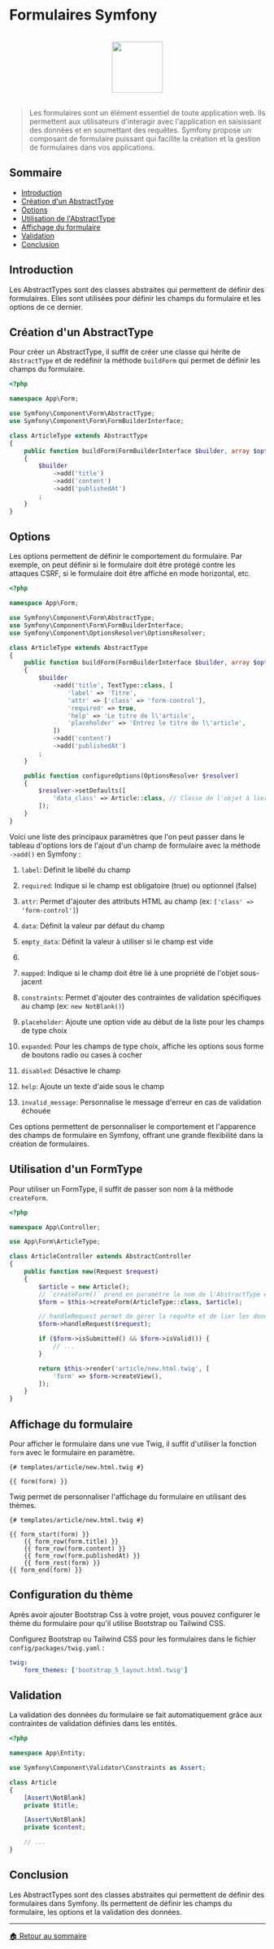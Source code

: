 # Formulaires Symfony

<br>

<center>
<img src="https://symfony.com/logos/symfony_black_03.png" width="100">
</center>

<br>

> Les formulaires sont un élément essentiel de toute application web. Ils permettent aux utilisateurs d'interagir avec l'application en saisissant des données et en soumettant des requêtes. Symfony propose un composant de formulaire puissant qui facilite la création et la gestion de formulaires dans vos applications.

## Sommaire

-   [Introduction](#introduction)
-   [Création d'un AbstractType](#création-dun-abstracttype)
-   [Options](#options)
-   [Utilisation de l'AbstractType](#utilisation-de-labstracttype)
-   [Affichage du formulaire](#affichage-du-formulaire)
-   [Validation](#validation)
-   [Conclusion](#conclusion)

## Introduction

Les AbstractTypes sont des classes abstraites qui permettent de définir des formulaires. Elles sont utilisées pour définir les champs du formulaire et les options de ce dernier.

## Création d'un AbstractType

Pour créer un AbstractType, il suffit de créer une classe qui hérite de `AbstractType` et de redéfinir la méthode `buildForm` qui permet de définir les champs du formulaire.

```php
<?php

namespace App\Form;

use Symfony\Component\Form\AbstractType;
use Symfony\Component\Form\FormBuilderInterface;

class ArticleType extends AbstractType
{
    public function buildForm(FormBuilderInterface $builder, array $options)
    {
        $builder
            ->add('title')
            ->add('content')
            ->add('publishedAt')
        ;
    }
}
```

## Options

Les options permettent de définir le comportement du formulaire. Par exemple, on peut définir si le formulaire doit être protégé contre les attaques CSRF, si le formulaire doit être affiché en mode horizontal, etc.

```php
<?php

namespace App\Form;

use Symfony\Component\Form\AbstractType;
use Symfony\Component\Form\FormBuilderInterface;
use Symfony\Component\OptionsResolver\OptionsResolver;

class ArticleType extends AbstractType
{
    public function buildForm(FormBuilderInterface $builder, array $options)
    {
        $builder
            ->add('title', TextType::class, [
                'label' => 'Titre',
                'attr' => ['class' => 'form-control'],
                'required' => true,
                'help' => 'Le titre de l\'article',
                'placeholder' => 'Entrez le titre de l\'article',
            ])
            ->add('content')
            ->add('publishedAt')
        ;
    }

    public function configureOptions(OptionsResolver $resolver)
    {
        $resolver->setDefaults([
            'data_class' => Article::class, // Classe de l'objet à lier
        ]);
    }
}
```

Voici une liste des principaux paramètres que l'on peut passer dans le tableau d'options lors de l'ajout d'un champ de formulaire avec la méthode `->add()` en Symfony :

1. `label`: Définit le libellé du champ

2. `required`: Indique si le champ est obligatoire (true) ou optionnel (false)

3. `attr`: Permet d'ajouter des attributs HTML au champ (ex: `['class' => 'form-control']`)

4. `data`: Définit la valeur par défaut du champ

5. `empty_data`: Définit la valeur à utiliser si le champ est vide
6.
7. `mapped`: Indique si le champ doit être lié à une propriété de l'objet sous-jacent

8. `constraints`: Permet d'ajouter des contraintes de validation spécifiques au champ (ex: `new NotBlank()`)

9. `placeholder`: Ajoute une option vide au début de la liste pour les champs de type choix

10. `expanded`: Pour les champs de type choix, affiche les options sous forme de boutons radio ou cases à cocher

11. `disabled`: Désactive le champ

12. `help`: Ajoute un texte d'aide sous le champ

13. `invalid_message`: Personnalise le message d'erreur en cas de validation échouée

Ces options permettent de personnaliser le comportement et l'apparence des champs de formulaire en Symfony, offrant une grande flexibilité dans la création de formulaires.

## Utilisation d'un FormType

Pour utiliser un FormType, il suffit de passer son nom à la méthode `createForm`.

```php
<?php

namespace App\Controller;

use App\Form\ArticleType;

class ArticleController extends AbstractController
{
    public function new(Request $request)
    {
        $article = new Article();
        // `createForm()` prend en paramètre le nom de l'AbstractType et l'objet à lier
        $form = $this->createForm(ArticleType::class, $article);

        // handleRequest permet de gérer la requête et de lier les données du formulaire à l'objet
        $form->handleRequest($request);

        if ($form->isSubmitted() && $form->isValid()) {
            // ...
        }

        return $this->render('article/new.html.twig', [
            'form' => $form->createView(),
        ]);
    }
}
```

## Affichage du formulaire

Pour afficher le formulaire dans une vue Twig, il suffit d'utiliser la fonction `form` avec le formulaire en paramètre.

```twig
{# templates/article/new.html.twig #}

{{ form(form) }}
```

Twig permet de personnaliser l'affichage du formulaire en utilisant des thèmes.

```twig
{# templates/article/new.html.twig #}

{{ form_start(form) }}
    {{ form_row(form.title) }}
    {{ form_row(form.content) }}
    {{ form_row(form.publishedAt) }}
    {{ form_rest(form) }}
{{ form_end(form) }}
```

## Configuration du thème

Après avoir ajouter Bootstrap Css à votre projet, vous pouvez configurer le thème du formulaire pour qu'il utilise Bootstrap ou Tailwind CSS.

Configurez Bootstrap ou Tailwind CSS pour les formulaires dans le fichier `config/packages/twig.yaml` :

```yaml
twig:
    form_themes: ['bootstrap_5_layout.html.twig']
```

## Validation

La validation des données du formulaire se fait automatiquement grâce aux contraintes de validation définies dans les entités.

```php
<?php

namespace App\Entity;

use Symfony\Component\Validator\Constraints as Assert;

class Article
{
    [Assert\NotBlank]
    private $title;

    [Assert\NotBlank]
    private $content;

    // ...
}
```

## Conclusion

Les AbstractTypes sont des classes abstraites qui permettent de définir des formulaires dans Symfony. Ils permettent de définir les champs du formulaire, les options et la validation des données.

---

[🏠 Retour au sommaire](#)
